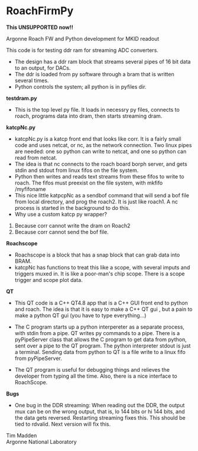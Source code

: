 # RoachFirmPy


**This UNSUPPORTED now!!** 

Argonne Roach FW and Python development for MKID readout


This code is for testing ddr ram for streaming ADC converters.
* The design has a ddr ram block that streams several pipes of 16 bit 
data to an output, for DACs.
* The ddr is loaded from py software through a bram that is written several times.
* Python controls the system; all python is in pyfiles dir.

**testdram.py**
* This is the top level py file. It loads in necessry py files, connects to roach, programs data into dram, then starts streaming dram. 

**katcpNc.py** 
* katcpNc.py is a katcp front end that looks like corr.
It is a fairly small code and uses netcat, or nc, as the network connection.
Two linux pipes are needed: one so python can write to netcat, and one
so python can read from netcat.
* The idea is that nc connects to the roach board borph server, and gets stdin
and stdout from linux fifos on the file system.
* Python then writes and reads text streams from these fifos to write to roach.
The fifos must preexist on the file system, with mkfifo /myfifoname
* This nice little katpcpNc as a sendbof command that will send a bof file
from local directory, and prog the roach2. It is just like roach1. A nc
process is started in the background to do this.
* Why use a custom katcp py wrapper?
 1. Because corr cannot write the dram on Roach2
 2. Because corr cannot send the bof file.
 
**Roachscope**
 * Roachscope is a block that has a snap block that can grab data into BRAM.
 * katcpNc has functions to treat this like a scope, with several imputs and 
triggers muxed in. It is like a poor-man's chip scope.
There is a scope trigger and scope plot data.

**QT**
* This QT code is a C++ QT4.8 app that is a C++ GUI front end to python and
roach. The idea is that it is easy to make a C++ QT gui , but a pain to 
make a python QT gui (you have to type everything...)

* The C program starts up a python interpereter as a separate process, with stdin
from a pipe. QT writes py commands to a pipe. There is a pyPipeServer class
that allows the C program to get data from python, sent over a pipe to the 
QT program. The python interpreter stdout is just a terminal. Sending data
from python to QT is a file write to a linux fifo from pyPipeServer.

* The QT program is useful for debugging things and relieves the developer from
typing all the time. Also, there is a nice interface to RoachScope.

**Bugs**
* One bug in the DDR streaming:
When reading out the DDR, the output mux can be on the wrong output, that is,
lo 144 bits or hi 144 bits, and the data gets reversed. Restarting streaming
fixes this. This should be tied to rdvalid. Next version will fix this.

Tim Madden    
Argonne National Laboratory  
